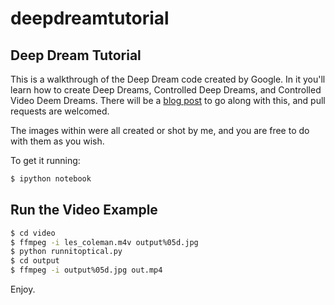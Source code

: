 # deepdreamtutorial
## Deep Dream Tutorial

This is a walkthrough of the Deep Dream code created by Google. In it you'll learn how to create Deep Dreams, 
Controlled Deep Dreams, and Controlled Video Deem Dreams. There will be a [blog post](http://www.kpkaiser.com)
to go along with this, and pull requests are welcomed.

The images within were all created or shot by me, and you are free to do with them as you wish.

To get it running:
```bash
$ ipython notebook
```

## Run the Video Example

```bash
$ cd video
$ ffmpeg -i les_coleman.m4v output%05d.jpg
$ python runnitoptical.py
$ cd output
$ ffmpeg -i output%05d.jpg out.mp4
```


Enjoy.
